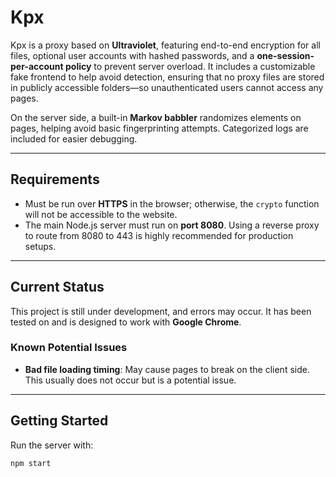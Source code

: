 # Kpx

Kpx is a proxy based on **Ultraviolet**, featuring end-to-end encryption for all files, optional user accounts with hashed passwords, and a **one-session-per-account policy** to prevent server overload. It includes a customizable fake frontend to help avoid detection, ensuring that no proxy files are stored in publicly accessible folders—so unauthenticated users cannot access any pages.  

On the server side, a built-in **Markov babbler** randomizes elements on pages, helping avoid basic fingerprinting attempts. Categorized logs are included for easier debugging.

---

## Requirements

- Must be run over **HTTPS** in the browser; otherwise, the `crypto` function will not be accessible to the website.  
- The main Node.js server must run on **port 8080**. Using a reverse proxy to route from 8080 to 443 is highly recommended for production setups.

---

## Current Status

This project is still under development, and errors may occur. It has been tested on and is designed to work with **Google Chrome**.

### Known Potential Issues

- **Bad file loading timing**: May cause pages to break on the client side. This usually does not occur but is a potential issue.

---

## Getting Started

Run the server with:

```bash
npm start
